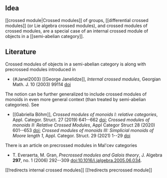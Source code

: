 ## Idea

[[crossed module|Crossed modules]] of groups, [[differential crossed modules]] (or Lie algebra crossed modules), and crossed modules of crossed modules, are a special case of an internal crossed module of objects in a [[semi-abelian category]].


## Literature

Crossed modules of objects in a semi-abelian category is along with precrossed modules introduced in 

* {#Janel2003} [[George Janelidze]], _Internal crossed modules_, Georgian Math. J. 10 (2003) 99114 [doi](https://doi.org/10.1515/GMJ.2003.99)

The notion can be further generalized to include crossed modules of monoids in even more general context (than treated by semi-abelian categories). See 

* [[Gabriella Böhm]], _Crossed modules of monoids I: relative categories_, Appl. Categor. Struct. 27 (2019) 641--662 [doi](https://doi.org/10.1007/s10485-019-09570-0); _Crossed modules of monoids II: Relative Crossed Modules_, Appl Categor Struct 28 (2020) 601--653 [doi](https://doi.org/10.1007/s10485-020-09592-z); _Crossed modules of monoids III: Simplicial monoids of Moore length 1_, Appl. Categor. Struct. 29 (2021) 1--29 [doi](https://doi.org/10.1007/s10485-020-09603-z)

There is an article on precrossed modules in Mal'cev categories

* T. Everaerta, M. Gran, _Precrossed modules and Galois theory_, J. Algebra __297__, no. 1 (2006) 292--309 [doi:10.1016/j.jalgebra.2005.06.034](http://dx.doi.org/10.1016/j.jalgebra.2005.06.034).

[[!redirects internal crossed modules]]
[[!redirects precrossed module]]
